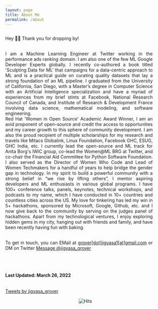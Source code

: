 ```yaml
---
layout: page
title: About Me
permalink: /about
---
```


<div class="column leftcol" style="text-align:justify;padding-right:40px">

Hey 👋🏻 Thank you for dropping by! 

</br>
I am a Machine Learning Engineer at Twitter working in the performance ads ranking domain. I am also one of the few ML Google Developer Experts globally. I recently co-authored a book titled 'Sculpting Data for ML' that campaigns for a data-centric approach to ML and is a practical guide on curating quality datasets that lay a strong foundation of an ML pipeline. I graduated from the University of California, San Diego, with a Master’s degree in Computer Science with an Artificial Intelligence specialization and have a myriad of experiences from my brief stints at Facebook, National Research Council of Canada, and Institute of Research & Development France involving data science, mathematical modeling, and software engineering.

</br>
Red Hat 'Women in Open Source' Academic Award Winner, I am an avid proponent of open-source and credit the access to opportunities and my career growth to this sphere of community development. I am also the proud recipient of multiple scholarships for my research and travels like Mitacs Globalink, Linux Foundation, Facebook GHC, ESUG, GHC India, etc. I currently lead the open-source and ML track for Anita Borg's IWiC group, co-lead the Women@ML BRG at Twitter, and co-chair the Financial Aid Committee for Python Software Foundation. I also served as the Director of Women Who Code and Lead of Women Techmakers for a handful of years to help bridge the gender gap in technology. In my spirit to build a powerful community with a strong belief in “we rise by lifting others”, I mentor aspiring developers and ML enthusiasts in various global programs. I have 100+ conference talks, panels, keynotes, technical workshops, and podcasts to my name, which I have conducted in 10+ countries and countless cities across the US. My love for tinkering has led my win in 5+ hackathons, sponsored by Microsoft, Google, Github, etc. and I now give back to the community by serving on the judges panel of hackathons. Apart from my technological ventures, I enjoy exploring hidden gems in my city, hanging out with friends and family, and have been recently having fun with baking.

</br>To get in touch, you can EMail at <a href="mailto:grover.jigyasa1@gmail.com" target="_blank">grover[dot]jigyasa1[at]gmail.com</a> or DM on Twitter <a href="https://twitter.com/messages/compose?recipient_id=3180367712&text=Hi%20Jigyasa!" class="twitter-dm-button" data-screen-name="@jigyasa_grover" data-size=large>Message @jigyasa_grover</a>

<br> <br>

<h4> Last Updated: March 26, 2022 </h4>

</div>

<div class="column rightcol">

<a class="twitter-timeline" data-width="600" data-height="900" href="https://twitter.com/jigyasa_grover?ref_src=twsrc%5Etfw">Tweets by jigyasa_grover</a> <script async src="https://platform.twitter.com/widgets.js" charset="utf-8"></script>

</div>


<center> <img src="https://hitcounter.pythonanywhere.com/count/tag.svg" alt="Hits"> </center>
